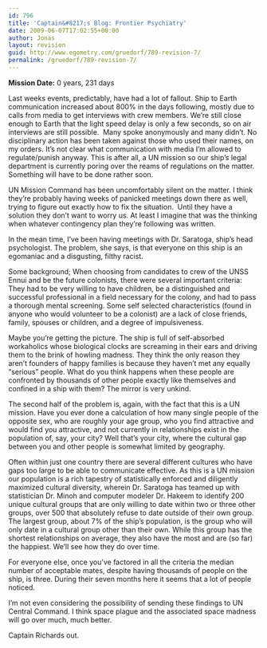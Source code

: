 ```yaml
---
id: 796
title: 'Captain&#8217;s Blog: Frontier Psychiatry'
date: 2009-06-07T17:02:55+00:00
author: Jonas
layout: revision
guid: http://www.egometry.com/gruedorf/789-revision-7/
permalink: /gruedorf/789-revision-7/
---
```

**Mission Date:** 0 years, 231 days

Last weeks events, predictably, have had a lot of fallout. Ship to Earth communication increased about 800% in the days following, mostly due to calls from media to get interviews with crew members. We&#8217;re still close enough to Earth that the light speed delay is only a few seconds, so on air interviews are still possible.  Many spoke anonymously and many didn&#8217;t. No disciplinary action has been taken against those who used their names, on my orders. It&#8217;s not clear what communication with media I&#8217;m allowed to regulate/punish anyway. This is after all, a UN mission so our ship&#8217;s legal department is currently poring over the reams of regulations on the matter. Something will have to be done rather soon.

UN Mission Command has been uncomfortably silent on the matter. I think they&#8217;re probably having weeks of panicked meetings down there as well, trying to figure out exactly how to fix the situation.  Until they have a solution they don&#8217;t want to worry us. At least I imagine that was the thinking when whatever contingency plan they&#8217;re following was written.

In the mean time, I&#8217;ve been having meetings with Dr. Saratoga, ship&#8217;s head psychologist. The problem, she says, is that everyone on this ship is an egomaniac and a disgusting, filthy racist.

Some background; When choosing from candidates to crew of the UNSS Ennui and be the future colonists, there were several important criteria: They had to be very willing to have children, be a distinguished and successful professional in a field necessary for the colony, and had to pass a thorough mental screening. Some self selected characteristics (found in anyone who would volunteer to be a colonist) are a lack of close friends, family, spouses or children, and a degree of impulsiveness.

Maybe you&#8217;re getting the picture. The ship is full of self-absorbed workaholics whose biological clocks are screaming in their ears and driving them to the brink of howling madness. They think the only reason they aren&#8217;t founders of happy families is because they haven&#8217;t met any equally &#8220;serious&#8221; people. What do you think happens when these people are confronted by thousands of other people exactly like themselves and confined in a ship with them? The mirror is very unkind.

The second half of the problem is, again, with the fact that this is a UN mission. Have you ever done a calculation of how many single people of the opposite sex, who are roughly your age group, who you find attractive and would find you attractive, and not currently in relationships exist in the population of, say, your city? Well that&#8217;s your city, where the cultural gap between you and other people is somewhat limited by geography.

Often within just one country there are several different cultures who have gaps too large to be able to communicate effective. As this is a UN mission our population is a rich tapestry of statistically enforced and diligently maximized cultural diversity, wherein Dr. Saratoga has teamed up with statistician Dr. Minoh and computer modeler Dr. Hakeem to identify 200 unique cultural groups that are only willing to date within two or three other groups, over 500 that absolutely refuse to date outside of their own group. The largest group, about 7% of the ship&#8217;s population, is the group who will only date in a cultural group other than their own. While this group has the shortest relationships on average, they also have the most and are (so far) the happiest. We&#8217;ll see how they do over time.

For everyone else, once you&#8217;ve factored in all the criteria the median number of acceptable mates, despite having thousands of people on the ship, is three. During their seven months here it seems that a lot of people noticed.

I&#8217;m not even considering the possibility of sending these findings to UN Central Command. I think space plague and the associated space madness will go over much, much better.

Captain Richards out.